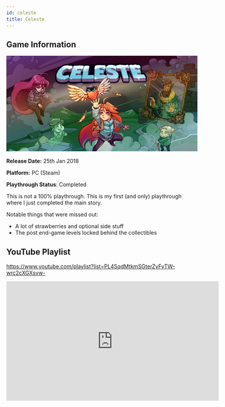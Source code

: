 ```yaml
---
id: celeste
title: Celeste
---
```


## Game Information

![image info](../../static/games/celeste.jpg)

**Release Date:** 25th Jan 2018

**Platform:** PC (Steam)

**Playthrough Status**: Completed

This is not a 100% playthrough. This is my first (and only) playthrough where I just completed the main story.

Notable things that were missed out:
- A lot of strawberries and optional side stuff
- The post end-game levels locked behind the collectibles

## YouTube Playlist

https://www.youtube.com/playlist?list=PL4SqdMtkmSGterZyFyTW-wrc2cXGXsvw-

<iframe width="560" height="315" src="https://www.youtube-nocookie.com/embed/videoseries?list=PL4SqdMtkmSGterZyFyTW-wrc2cXGXsvw-" frameBorder="0" allow="accelerometer; autoplay; encrypted-media; gyroscope; picture-in-picture" allowFullScreen></iframe>

<!-- ## Individual Video Links
- [Part 1](https://www.youtube.com/watch?v=5yiUjz1Z2eo&list=PL4SqdMtkmSGterZyFyTW-wrc2cXGXsvw-&index=1)
- [Part 2](https://www.youtube.com/watch?v=jS-ig472Q90&list=PL4SqdMtkmSGterZyFyTW-wrc2cXGXsvw-&index=2)
- [Part 3](https://www.youtube.com/watch?v=vTgJWhoTQ5g&list=PL4SqdMtkmSGterZyFyTW-wrc2cXGXsvw-&index=3)
- [Part 4](https://www.youtube.com/watch?v=DS2yij11_H4&list=PL4SqdMtkmSGterZyFyTW-wrc2cXGXsvw-&index=4)
- [Part 5](https://www.youtube.com/watch?v=8XDDZYZSWRY&list=PL4SqdMtkmSGterZyFyTW-wrc2cXGXsvw-&index=5)
- [Part 6](https://www.youtube.com/watch?v=O4swwRW57CA&list=PL4SqdMtkmSGterZyFyTW-wrc2cXGXsvw-&index=6)
- [Part 7](https://www.youtube.com/watch?v=bNRlyeOWHq8&list=PL4SqdMtkmSGterZyFyTW-wrc2cXGXsvw-&index=7) -->

